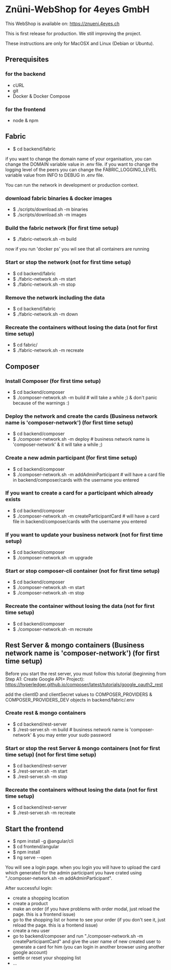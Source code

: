 # Znüni-WebShop for 4eyes GmbH

This WebShop is available on: https://znueni.4eyes.ch

This is first release for production. We still improving the project.

These instructions are only for MacOSX and Linux (Debian or Ubuntu).

## Prerequisites
### for the backend
- cURL
- git
- Docker & Docker Compose

### for the frontend
- node & npm

## Fabric
- $ cd backend/fabric

if you want to change the domain name of your organisation, you can change the DOMAIN variable value in .env file.
if you want to change the logging level of the peers you can change the FABRIC_LOGGING_LEVEL variable value from INFO to DEBUG in .env file.

You can run the network in development or production context.

### download fabric binaries & docker images
- $ ./scripts/download.sh -m binaries
- $ ./scripts/download.sh -m images

### Build the fabric network (for first time setup)
- $ ./fabric-network.sh -m build 

now if you run 'docker ps' you wil see that all containers are running

### Start or stop the network (not for first time setup)
- $ cd backend/fabric
- $ ./fabric-network.sh -m start
- $ ./fabric-network.sh -m stop

### Remove the network including the data 
- $ cd backend/fabric
- $ ./fabric-network.sh -m down

### Recreate the containers without losing the data (not for first time setup)
- $  cd fabric/
- $ ./fabric-network.sh -m recreate

## Composer

### Install Composer (for first time setup)
- $ cd backend/composer
- $ ./composer-network.sh -m build      # will take a while ;) & don't panic because of the warnings :)

### Deploy the network and create the cards (Business network name is 'composer-network') (for first time setup)
- $ cd backend/composer
- $ ./composer-network.sh -m deploy     # business network name is 'composer-network' & it will take a while ;)

### Create a new admin participant (for first time setup)
- $ cd backend/composer
- $ ./composer-network.sh -m addAdminParticipant    # will have a card file in backend/composer/cards with the username you entered

### If you want to create a card for a participant which already exists
- $ cd backend/composer
- $ ./composer-network.sh -m createParticipantCard  # will have a card file in backend/composer/cards with the username you entered

### If you want to update your business network (not for first time setup)
- $ cd backend/composer
- $ ./composer-network.sh -m upgrade

### Start or stop composer-cli container (not for first time setup)
- $ cd backend/composer
- $ ./composer-network.sh -m start
- $ ./composer-network.sh -m stop

### Recreate the container without losing the data (not for first time setup)
- $ cd backend/composer
- $ ./composer-network.sh -m recreate

## Rest Server & mongo containers (Business network name is 'composer-network') (for first time setup)

Before you start the rest server, you must follow this tutorial (beginning from Step A1: Create Google API+ Project): 
https://hyperledger.github.io/composer/latest/tutorials/google_oauth2_rest

add the clientID and clientSecret values to COMPOSER_PROVIDERS & COMPOSER_PROVIDERS_DEV objects in backend/fabric/.env

### Create rest & mongo containers
- $ cd backend/rest-server
- $ ./rest-server.sh -m build   # business network name is 'composer-network' & you may enter your sudo password

### Start or stop the rest Server & mongo containers (not for first time setup) (not for first time setup)
- $ cd backend/rest-server
- $ ./rest-server.sh -m start
- $ ./rest-server.sh -m stop

### Recreate the containers without losing the data (not for first time setup)
- $ cd backend/rest-server
- $ ./rest-server.sh -m recreate

## Start the frontend
- $ npm install -g @angular/cli
- $ cd frontend/angular
- $ npm install
- $ ng serve --open

You will see a login page. when you login you will have to upload the card which generated for the admin participant you have crated using "./composer-network.sh -m addAdminParticipant".

After successful login:
- create a shopping location
- create a product
- make an order (if you have problems with order modal, just reload the page. this is a frontend issue)
- go to the shopping list or home to see your order (if you don't see it, just reload the page. this is a frontend issue)
- create a neu user
- go to backend/composer and run "./composer-network.sh -m createParticipantCard" and give the user name of new created user to generate a card for him (you can login in another browser using another google account)
- settle or reset your shopping list
- ...
